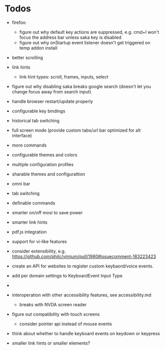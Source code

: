 # Todos

* firefox:
    * figure out why default key actions are suppressed, e.g. cmd+l won't focus the address bar unless saka key is disabled
    * figure out why onStartup event listener doesn't get triggered on temp addon install
* better scrolling
* link hints
    * link hint types: scroll, frames, inputs, select
* figure out why disabling saka breaks google search (doesn't let you change focus away from search input)
* handle browser restart/update properly
* configurable key bindings
* historical tab switching
* full screen mode (provide custom tabs/url bar optimized for alt interface)
* more commands
* configurable themes and colors
* multiple configuration profiles
* sharable themes and configurattion
* omni bar
* tab switching
* definable commands
* smarter on/off mosi to save power
* smarter link hints
* pdf.js integration
* support for vi-like features
* consider extensibility, e.g. https://github.com/philc/vimium/pull/1980#issuecomment-183223423
* create an API for websites to register custom keybaord/voice events. 
* add per domain settings to KeyboardEvent Input Type
* 
* interoperation with other accessibility features, see accessibility.md
  * breaks with NVDA screen reader
* figure out compatibility with touch screens
  * consider pointer api instead of mouse events


* think about whether to handle keyboard events on keydown or keypress

* smaller link hints or smaller elements?